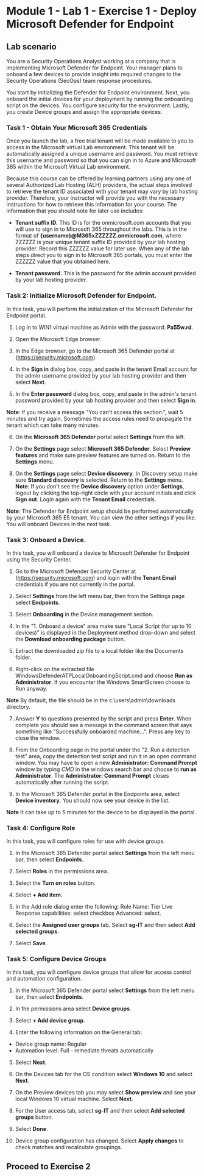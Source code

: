 # Module 1 - Lab 1 - Exercise 1 - Deploy Microsoft Defender for Endpoint

## Lab scenario

You are a Security Operations Analyst working at a company that is implementing Microsoft Defender for Endpoint. Your manager plans to onboard a few devices to provide insight into required changes to the Security Operations (SecOps) team response procedures.

You start by initializing the Defender for Endpoint environment. Next, you onboard the initial devices for your deployment by running the onboarding script on the devices. You configure security for the environment. Lastly, you create Device groups and assign the appropriate devices.

### Task 1 - Obtain Your Microsoft 365 Credentials

Once you launch the lab, a free trial tenant will be made available to you to access in the Microsoft virtual Lab environment. This tenant will be automatically assigned a unique username and password. You must retrieve this username and password so that you can sign in to Azure and Microsoft 365 within the Microsoft Virtual Lab environment. 

Because this course can be offered by learning partners using any one of several Authorized Lab Hosting (ALH) providers, the actual steps involved to retrieve the tenant ID associated with your tenant may vary by lab hosting provider. Therefore, your instructor will provide you with the necessary instructions for how to retrieve this information for your course. The information that you should note for later use includes:

- **Tenant suffix ID.** This ID is for the onmicrosoft.com accounts that you will use to sign in to Microsoft 365 throughout the labs. This is in the format of **{username}@M365xZZZZZZ.onmicrosoft.com**, where ZZZZZZ is your unique tenant suffix ID provided by your lab hosting provider. Record this ZZZZZZ value for later use. When any of the lab steps direct you to sign in to Microsoft 365 portals, you must enter the ZZZZZZ value that you obtained here.
    
- **Tenant password.** This is the password for the admin account provided by your lab hosting provider.
	

### Task 2: Initialize Microsoft Defender for Endpoint.

In this task, you will perform the initialization of the Microsoft Defender for Endpoint portal.

1. Log in to WIN1 virtual machine as Admin with the password: **Pa55w.rd**.  

2. Open the Microsoft Edge browser.

3. In the Edge browser, go to the Microsoft 365 Defender portal at (https://security.microsoft.com).

4. In the **Sign in** dialog box, copy, and paste in the tenant Email account for the admin username provided by your lab hosting provider and then select **Next**.

5. In the **Enter password** dialog box, copy, and paste in the admin's tenant password provided by your lab hosting provider and then select **Sign in**.

**Note**: if you receive a message "You can't access this section.",  wait 5 minutes and try again.  Sometimes the access rules need to propagate the tenant which can take many minutes.  

6. On the **Microsoft 365 Defender** portal select **Settings** from the left.

7. On the **Settings** page select **Microsoft 365 Defender**.  Select **Preview features** and make sure preview features are turned on. Return to the **Settings** menu.

8. On the **Settings** page select **Device discovery**.  In Discovery setup make sure **Standard discovery** is selected.  Return to the **Settings** menu. **Note**: If you don't see the **Device discovery** option under **Settings**, logout by clicking the top-right circle with your account initials and click  **Sign out**. Login again with the **Tenant Email** credentials.

**Note**: The Defender for Endpoint setup should be performed automatically by your Microsoft 365 E5 tenant.  You can view the other settings if you like.  You will onboard Devices in the next task.  

### Task 3: Onboard a Device.

In this task, you will onboard a device to Microsoft Defender for Endpoint using the Security Center.

1. Go to the Microsoft Defender Security Center at (https://security.microsoft.com) and login with the **Tenant Email** credentials if you are not currently in the portal.

2. Select **Settings** from the left menu bar, then from the Settings page select **Endpoints**.

3. Select **Onboarding** in the Device management section.

4. In the "1. Onboard a device" area make sure "Local Script (for up to 10 devices)" is displayed in the Deployment method drop-down and select the **Download onboarding package** button.

5. Extract the downloaded zip file to a local folder like the Documents folder.

6. Right-click on the extracted file WindowsDefenderATPLocalOnboardingScript.cmd and choose **Run as Administrator**.  If you encounter the Windows SmartScreen choose to Run anyway.

**Note** By default, the file should be in the c:\users\admin\downloads directory.
    
7. Answer **Y** to questions presented by the script and press **Enter**. When complete you should see a message in the command screen that says something like "Successfully onboarded machine...". Press any key to close the window.

8. From the Onboarding page in the portal under the "2. Run a detection test" area, copy the detection test script and run it in an open command window.  You may have to open a new **Administrator: Command Prompt** window by typing *CMD* in the windows search bar and choose to **run as Administrator**. The **Administrator: Command Prompt** closes automatically after running the script.

9. In the Microsoft 365 Defender portal in the Endpoints area, select **Device inventory**. You should now see your device in the list.

**Note** It can take up to 5 minutes for the device to be displayed in the portal.


### Task 4: Configure Role

In this task, you will configure roles for use with device groups.

1. In the Microsoft 365 Defender portal select **Settings** from the left menu bar, then select **Endpoints**. 

2. Select **Roles** in the permissions area.

3. Select the **Turn on roles** button.

4. Select **+ Add item**.

5. In the Add role dialog enter the following:
    Role Name: Tier
    Live Response capabilities: select checkbox
    Advanced: select.

6. Select the **Assigned user groups** tab. Select **sg-IT** and then select **Add selected groups**.

7. Select **Save**.


### Task 5: Configure Device Groups

In this task, you will configure device groups that allow for access control and automation configuration.

1. In the Microsoft 365 Defender portal select **Settings** from the left menu bar, then select **Endpoints**. 

2. In the permissions area select **Device groups**.

3. Select **+ Add device group**.

4. Enter the following information on the General tab:

- Device group name: Regular
- Automation level: Full - remediate threats automatically

5. Select **Next**.

6. On the Devices tab for the OS condition select **Windows 10** and select **Next**.

7. On the Preview devices tab you may select **Show preview** and see your local Windows 10 virtual machine.  Select **Next**.

8. For the User access tab, select **sg-IT** and then select **Add selected groups** button.

9. Select **Done**.

10. Device group configuration has changed. Select **Apply changes** to check matches and recalculate groupings.


## Proceed to Exercise 2

